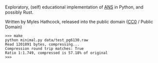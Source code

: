 Exploratory, (self) educational implementation of [ANS](https://arxiv.org/abs/1311.2540) in Python, and possibly Rust.

Written by Myles Hathcock, released into the public domain ([CC0](https://creativecommons.org/publicdomain/zero/1.0/) / Public Domain)

```
>>> make
python minimal.py data/test_pg6130.raw
Read 1201891 bytes, compressing...
Compression round trip matches: True
Ratio 1:1.749, compressed is 57.18% of original
>>> 
```
